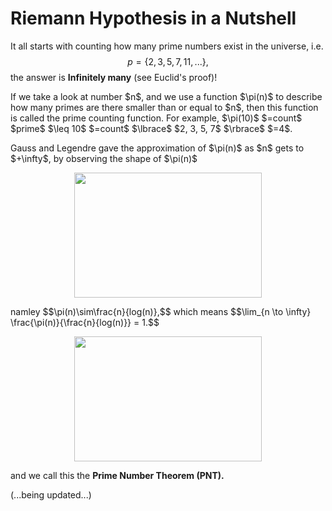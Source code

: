 # Riemann Hypothesis in a Nutshell

It all starts with counting how many prime numbers exist in the universe, i.e. $$p=\lbrace 2, 3, 5, 7, 11, ... \rbrace,$$
the answer is <strong>Infinitely many</strong> (see Euclid's proof)!
<p/>
If we take a look at number $n$, and we use a function $\pi(n)$ to describe how many primes are there smaller than or equal to $n$, then this function is called the prime counting function. For example, $\pi(10)$ $=count$ $prime$ $\leq 10$ $=count$ $\lbrace$ $2, 3, 5, 7$ $\rbrace$ $=4$.
<p/>
Gauss and Legendre gave the approximation of $\pi(n)$ as $n$ gets to $+\infty$, by observing the shape of $\pi(n)$
<p align="center"><img src= "https://user-images.githubusercontent.com/66701331/183233057-6b6567a0-a1e0-453f-8f72-70c222a81358.png" width="300" height="200"> <p/>
namley 
$$\pi(n)\sim\frac{n}{log(n)},$$
which means
$$\lim_{n \to \infty} \frac{\pi(n)}{\frac{n}{log(n)}} = 1.$$
<p align="center"><img src= "https://user-images.githubusercontent.com/66701331/183235036-bcd9c136-860c-4639-bbee-bedef8e345c0.png" width="300" height="200"> <p/>
and we call this the <strong>Prime Number Theorem (PNT).</strong>
<br/>


(...being updated...)
